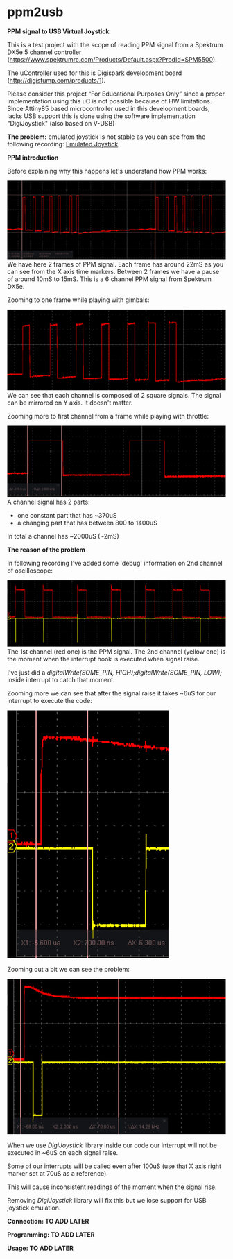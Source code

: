 # ppm2usb
**PPM signal to USB Virtual Joystick**

This is a test project with the scope of reading PPM signal from a Spektrum DX5e 5 channel controller (https://www.spektrumrc.com/Products/Default.aspx?ProdId=SPM5500).

The uController used for this is Digispark development board (http://digistump.com/products/1).

Please consider this project “For Educational Purposes Only” since a proper implementation using this uC is not possible because of HW limitations.
Since Attiny85 based microcontroller used in this development boards, lacks USB support this is done using the software implementation "DigiJoystick" (also based on V-USB)

**The problem:** emulated joystick is not stable as you can see from the following recording:
[Emulated Joystick](docs/emulated_joystick.mp4)

**PPM introduction**

Before explaining why this happens let's understand how PPM works:

![](docs/ppm_frames.gif) 
We have here 2 frames of PPM signal. Each frame has around 22mS as you can see from the X axis time markers.
Between 2 frames we have a pause of around 10mS to 15mS.
This is a 6 channel PPM signal from Spektrum DX5e.

Zooming to one frame while playing with gimbals:

![](docs/ppm_frame.gif)
We can see that each channel is composed of 2 square signals. The signal can be mirrored on Y axis. It doesn't matter.

Zooming more to first channel from a frame while playing with throttle:

![](docs/ppm_frame_channel.gif)
A channel signal has 2 parts:
- one constant part that has ~370uS
- a changing part that has between 800 to 1400uS

In total a channel has ~2000uS (~2mS)

**The reason of the problem**

In following recording I've added some 'debug' information on 2nd channel of oscilloscope:

![](docs/ppm_frame_interrupt.gif)
The 1st channel (red one) is the PPM signal. The 2nd channel (yellow one) is the moment when the interrupt hook is executed when signal raise.

I've just did a *digitalWrite(SOME_PIN, HIGH);digitalWrite(SOME_PIN, LOW);* inside interrupt to catch that moment.

Zooming more we can see that after the signal raise it takes ~6uS for our interrupt to execute the code:

![](docs/ppm_frame_interrupt_zoom.gif) 

Zooming out a bit we can see the problem:

![](docs/ppm_frame_interrupt_problem.gif)

When we use *DigiJoystick* library inside our code our interrupt will not be executed in ~6uS on each signal raise.

Some of our interrupts will be called even after 100uS (use that X axis right marker set at 70uS as a reference).

This will cause inconsistent readings of the moment when the signal rise.

Removing *DigiJoystick* library will fix this but we lose support for USB joystick emulation.

**Connection: TO ADD LATER** 

**Programming: TO ADD LATER**

**Usage: TO ADD LATER**
